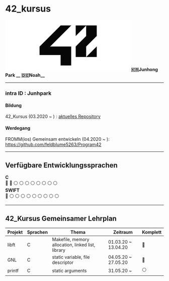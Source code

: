 # 42_kursus
<img src="https://github.com/feldblume5263/42_cursus/blob/master/.42seoul_logo.png?raw=true" width= "400">**:kr:Junhong Park __ :de:Noah__**
   
*********************
### **intra ID : Junhpark**   

#### Bildung 
42_Kursus (03.2020 ~  ) : [aktuelles Repository](https://github.com/feldblume5263/42_cursus)   
   
#### Werdegang
FROMM(ios) Gemeinsam entwickeln (04.2020 ~ ): <https://github.com/feldblume5263/Program42>
   
*********************
   
## Verfügbare Entwicklungssprachen
**C**   
 :red_circle: :red_circle: :white_circle: :white_circle: :white_circle: :white_circle: :white_circle: :white_circle: :white_circle: :white_circle:   
**SWIFT**   
 :red_circle: :white_circle: :white_circle: :white_circle: :white_circle: :white_circle: :white_circle: :white_circle: :white_circle: :white_circle:   
    
*********************
   
## 42_Kursus Gemeinsamer Lehrplan
   
| Projekt | Sprachen | Thema | Zeitraum | Komplett |
| ---- | ---- | ---- | ---- | ---- |
| libft | C | Makefile, memory allocation, linked list, library | 01.03.20 ~ 13.04.20 | :red_circle: |
| GNL | C | static variable, file descriptor | 04.05.20 ~ 27.05.20 | :red_circle: |
| printf | C | static arguments | 31.05.20 ~ | :white_circle: |
